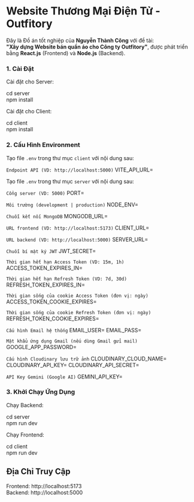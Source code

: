# Website Thương Mại Điện Tử - Outfitory

Đây là Đồ án tốt nghiệp của **Nguyễn Thành Công** với đề tài:  
**"Xây dựng Website bán quần áo cho Công ty Outfitory"**, được phát triển bằng **React.js** (Frontend) và **Node.js** (Backend).

### 1. Cài Đặt

Cài đặt cho Server:

cd server  
npm install

Cài đặt cho Client:

cd client  
npm install

### 2. Cấu Hình Environment

Tạo file `.env` trong thư mục `client` với nội dung sau:

`Endpoint API (VD: http://localhost:5000)`
VITE_API_URL=

Tạo file `.env` trong thư mục `server` với nội dung sau:

`Cổng server (VD: 5000)`
PORT=

`Môi trường (development | production)`
NODE_ENV=

`Chuỗi kết nối MongoDB`
MONGODB_URL=

`URL frontend (VD: http://localhost:5173)`
CLIENT_URL=

`URL backend (VD: http://localhost:5000)`
SERVER_URL=

`Chuỗi bí mật ký JWT`
JWT_SECRET=

`Thời gian hết hạn Access Token (VD: 15m, 1h)`
ACCESS_TOKEN_EXPIRES_IN=

`Thời gian hết hạn Refresh Token (VD: 7d, 30d)`
REFRESH_TOKEN_EXPIRES_IN=

`Thời gian sống của cookie Access Token (đơn vị: ngày)`
ACCESS_TOKEN_COOKIE_EXPIRES=

`Thời gian sống của cookie Refresh Token (đơn vị: ngày)`
REFRESH_TOKEN_COOKIE_EXPIRES=

`Cấu hình Email hệ thống`
EMAIL_USER=
EMAIL_PASS=

`Mật khẩu ứng dụng Gmail (nếu dùng Gmail gửi mail)`
GOOGLE_APP_PASSWORD=

`Cấu hình Cloudinary lưu trữ ảnh`
CLOUDINARY_CLOUD_NAME=
CLOUDINARY_API_KEY=
CLOUDINARY_API_SECRET=

`API Key Gemini (Google AI)`
GEMINI_API_KEY=

### 3. Khởi Chạy Ứng Dụng

Chạy Backend:

cd server  
npm run dev

Chạy Frontend:

cd client  
npm run dev

## Địa Chỉ Truy Cập

Frontend: http://localhost:5173  
Backend: http://localhost:5000
